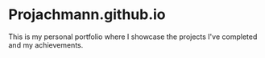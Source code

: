 # Projachmann.github.io

This is my personal portfolio where I showcase the projects I've completed and my achievements.

